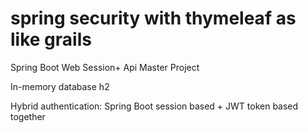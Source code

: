 # spring security with thymeleaf as like grails
Spring Boot Web Session+ Api Master Project

In-memory database h2

Hybrid authentication: Spring Boot session based + JWT token based together
